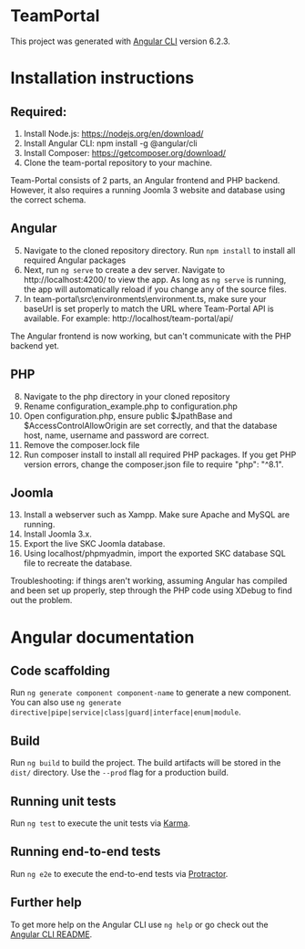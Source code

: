 # TeamPortal

This project was generated with [Angular CLI](https://github.com/angular/angular-cli) version 6.2.3.

# Installation instructions

## Required: 
1. Install Node.js: https://nodejs.org/en/download/
2. Install Angular CLI: npm install -g @angular/cli
3. Install Composer: https://getcomposer.org/download/
4. Clone the team-portal repository to your machine. 

Team-Portal consists of 2 parts, an Angular frontend and PHP backend. However, it also requires a running Joomla 3 website and database using the correct schema. 

## Angular

5. Navigate to the cloned repository directory. Run `npm install` to install all required Angular packages
6. Next, run `ng serve` to create a dev server. Navigate to http://localhost:4200/ to view the app. As long as `ng serve` is running, the app will automatically reload if you change any of the source files.
7. In team-portal\src\environments\environment.ts, make sure your baseUrl is set properly to match the URL where Team-Portal API is available. For example: http://localhost/team-portal/api/

The Angular frontend is now working, but can't communicate with the PHP backend yet. 

## PHP
8. Navigate to the php directory in your cloned repository
9. Rename configuration_example.php to configuration.php
10. Open configuration.php, ensure public $JpathBase and $AccessControlAllowOrigin are set correctly, and that the database host, name, username and password are correct. 
11. Remove the composer.lock file
12. Run composer install to install all required PHP packages. If you get PHP version errors, change the composer.json file to require "php": "^8.1". 

## Joomla
13. Install a webserver such as Xampp. Make sure Apache and MySQL are running. 
14. Install Joomla 3.x. 
15. Export the live SKC Joomla database. 
16. Using localhost/phpmyadmin, import the exported SKC database SQL file to recreate the database. 

Troubleshooting: if things aren't working, assuming Angular has compiled and been set up properly, step through the PHP code using XDebug to find out the problem. 

# Angular documentation

## Code scaffolding

Run `ng generate component component-name` to generate a new component. You can also use `ng generate directive|pipe|service|class|guard|interface|enum|module`.

## Build

Run `ng build` to build the project. The build artifacts will be stored in the `dist/` directory. Use the `--prod` flag for a production build.

## Running unit tests

Run `ng test` to execute the unit tests via [Karma](https://karma-runner.github.io).

## Running end-to-end tests

Run `ng e2e` to execute the end-to-end tests via [Protractor](http://www.protractortest.org/).

## Further help

To get more help on the Angular CLI use `ng help` or go check out the [Angular CLI README](https://github.com/angular/angular-cli/blob/master/README.md).
